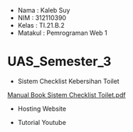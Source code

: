 - Nama    : Kaleb Suy
- NIM     : 312110390
- Kelas   : TI.21.B.2
- Matakul : Pemrograman Web 1

# UAS_Semester_3

- Sistem Checklist Kebersihan Toilet

[Manual Book Sistem Checklist Toilet.pdf](https://github.com/kalebsu/UAS_Semester_3/files/10369968/Manual.Book.Sistem.Checklist.Toilet.pdf)

- Hosting Website


- Tutorial Youtube

